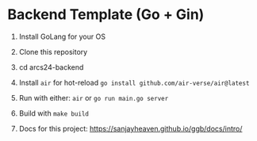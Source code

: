 # Backend Template (Go + Gin)

1. Install GoLang for your OS
2. Clone this repository
3. cd arcs24-backend
4. Install ```air``` for hot-reload
```go install github.com/air-verse/air@latest```

5. Run with either: 
```air``` or ```go run main.go server```

6. Build with
```make build```

7. Docs for this project: 
    https://sanjayheaven.github.io/ggb/docs/intro/
